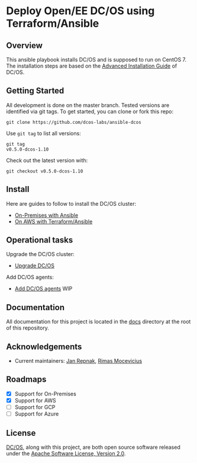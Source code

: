 # Deploy Open/EE DC/OS using Terraform/Ansible

## Overview

This ansible playbook installs DC/OS and is supposed to run on CentOS 7. The installation steps are based on the [Advanced Installation Guide][mesosphere-install] of DC/OS.

## Getting Started

All development is done on the master branch. Tested versions are identified via git tags. To get started, you can clone or fork this repo:

```
git clone https://github.com/dcos-labs/ansible-dcos
```

Use `git tag` to list all versions:

```
git tag
v0.5.0-dcos-1.10
```

Check out the latest version with:

```
git checkout v0.5.0-dcos-1.10
```

## Install

Here are guides to follow to install the DC/OS cluster:

* [On-Premises with Ansible](docs/INSTALL_ONPREM.md)
* [On AWS with Terraform/Ansible](docs/INSTALL_AWS.md)

## Operational tasks

Upgrade the DC/OS cluster:
* [Upgrade DC/OS](docs/UPGRADE_DCOS.md)

Add DC/OS agents:
* [Add DC/OS agents]() WIP

## Documentation

All documentation for this project is located in the [docs](docs/) directory at the root of this repository.

## Acknowledgements
  * Current maintainers: [Jan Repnak][github-jrx], [Rimas Mocevicius][github-rimusz]

## Roadmaps

  - [X] Support for On-Premises
  - [X] Support for AWS
  - [ ] Support for GCP
  - [ ] Support for Azure

## License
[DC/OS][github-dcos], along with this project, are both open source software released under the
[Apache Software License, Version 2.0](LICENSE).

[mesosphere-install]: https://docs.mesosphere.com/latest/installing/custom/advanced/
[github-dcos]: https://github.com/dcos/dcos
[github-jrx]: https://github.com/jrx
[github-rimusz]: https://github.com/rimusz
